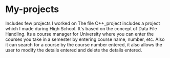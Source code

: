 # My-projects
Includes few projects I worked on
The file C++_project includes a project which I made during High School. It's based on the concept of Data File Handling. Its a course manager for University where you can enter the courses you take in a semester by entering course name, number, etc. Also it can search for a course by the course number entered, it also allows the user to modify the details entered and delete the details entered.
